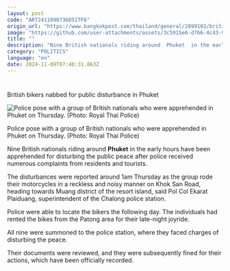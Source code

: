 ```yaml
---
layout: post
code: "ART2411090736D5ITF6"
origin_url: "https://www.bangkokpost.com/thailand/general/2899102/british-bikers-nabbed-for-public-disturbance-in-phuket"
image: "https://github.com/user-attachments/assets/3c5915e6-d766-4c43-9e40-d87952155ae7"
title: ""
description: "Nine British nationals riding around  Phuket  in the early hours have been apprehended for disturbing the public peace after police received numerous complaints from residents and tourists."
category: "POLITICS"
language: "en"
date: 2024-11-09T07:40:31.863Z
---
```


# 

British bikers nabbed for public disturbance in Phuket

![Police pose with a group of British nationals who were apprehended in Phuket on Thursday. (Photo: Royal Thai Police)](https://github.com/user-attachments/assets/bc3f08b9-45ae-41b4-8a14-fe8df012b1e9)

Police pose with a group of British nationals who were apprehended in Phuket on Thursday. (Photo: Royal Thai Police)

Nine British nationals riding around **Phuket** in the early hours have been apprehended for disturbing the public peace after police received numerous complaints from residents and tourists.

The disturbances were reported around 1am Thursday as the group rode their motorcycles in a reckless and noisy manner on Khok San Road, heading towards Muang district of the resort island, said Pol Col Ekarat Plaiduang, superintendent of the Chalong police station.

Police were able to locate the bikers the following day. The individuals had rented the bikes from the Patong area for their late-night joyride.

All nine were summoned to the police station, where they faced charges of disturbing the peace.

Their documents were reviewed, and they were subsequently fined for their actions, which have been officially recorded.